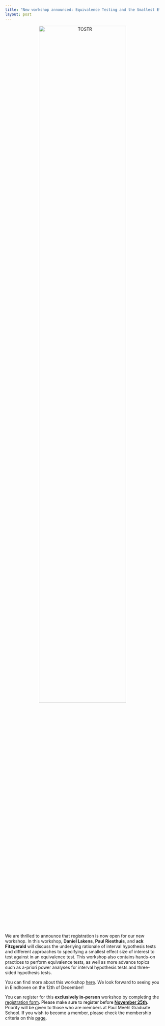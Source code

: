```yaml
---
title: "New workshop announced: Equivalence Testing and the Smallest Effect Size of Interest"
layout: post
---
```

<div style="text-align: center;">
    <img src="https://lakens.github.io/statistical_inferences/09-equivalencetest_files/figure-html/fig-tdistequivalence-1.png" alt="TOSTR" style="width: 75%;">
</div>


We are thrilled to announce that registration is now open for our new workshop. In this workshop, **Daniel Lakens**, **Paul Riesthuis**, and **ack Fitzgerald** will discuss the underlying rationale of interval hypothesis tests  and different approaches to specifying a smallest effect size of interest to test against in an equivalence test. This workshop also contains hands-on practices to perform equivalence tests, as well as more advance topics such as a-priori power analyses for interval hypothesis tests and three-sided hypothesis tests. 

You can find more about this workshop [here](https://paulmeehlschool.github.io/workshops/second%20year/equivalence/). We look forward to seeing you in Eindhoven on the 12th of December!

You can register for this **exclusively in-person** workshop by completing the [registration form](https://forms.office.com/Pages/ResponsePage.aspx?id=R_J9zM5gD0qddXBM9g78ZP_Kihp-VglPgWom9gajHXdURDJHTFU4U1k1NDlTNTEyUEtCQUJYRFRGVS4u). Please make sure to register before <ins>**November 25th**</ins>. Priority will be given to those who are members at Paul Meehl Graduate School. If you wish to become a member, please check the membership criteria on this [page](https://paulmeehlschool.github.io/membership/).
